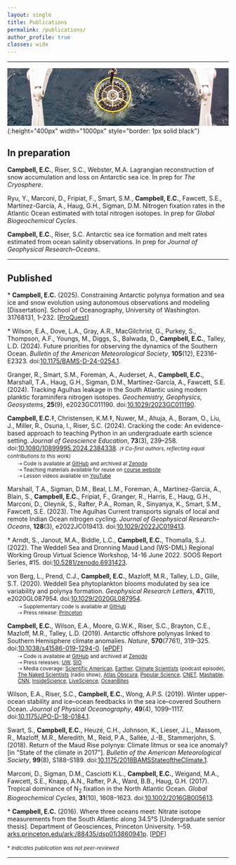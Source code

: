 ```yaml
---
layout: single
title: Publications
permalink: /publications/
author_profile: true
classes: wide
---
```


---

![Deploying a CTD](/assets/images/CTD.jpg){:height="400px" width="1000px" style="border: 1px solid black"}

<!---
## In progress

* ...

---
--->

## In preparation

**Campbell, E.C.**, Riser, S.C., Webster, M.A. Lagrangian reconstruction of snow accumulation and loss on Antarctic sea ice. In prep for *The Cryosphere*.

<!-- Wilson, E.A., Arlen, L., **Campbell, E.C.** Recent extremes in Antarctic sea ice extent modulated by ocean heat ventilation. In prep. -->

Ryu, Y., Marconi, D., Fripiat, F., Smart, S.M., **Campbell, E.C.**, Fawcett, S.E., Mart&iacute;nez-Garc&iacute;a, A., Haug, G.H., Sigman, D.M. Nitrogen fixation rates in the Atlantic Ocean estimated with total nitrogen isotopes. In prep for *Global Biogeochemical Cycles*.

**Campbell, E.C.**, Riser, S.C. Antarctic sea ice formation and melt rates estimated from ocean salinity observations. In prep for *Journal of Geophysical Research&ndash;Oceans*.

<!-- Ha, R.Y., **Campbell, E.C.** Impacts of recent Antarctic sea ice loss on Southern Ocean phytoplankton blooms. In prep. -->


---

## Published

\* **Campbell, E.C.** (2025). Constraining Antarctic polynya formation and sea ice and snow evolution using autonomous observations and modeling [Dissertation]. School of Oceanography, University of Washington. 31768131, 1&ndash;232. [[ProQuest](https://www.proquest.com/docview/3193487908/abstract/F5C6EEB19E034450PQ/1)]

\* Wilson, E.A., Dove, L.A., Gray, A.R., MacGilchrist, G., Purkey, S., Thompson, A.F., Youngs, M., Diggs, S., Balwada, D., **Campbell, E.C.**, Talley, L.D. (2024). Future priorities for observing the dynamics of the Southern Ocean. *Bulletin of the American Meteorological Society*, **105**(12), E2316&ndash;E2323. doi:[10.1175/BAMS-D-24-0254.1](https://journals.ametsoc.org/view/journals/bams/aop/BAMS-D-24-0254.1/BAMS-D-24-0254.1.xml).

Granger, R., Smart, S.M., Foreman, A., Auderset, A., **Campbell, E.C.**, Marshall, T.A., Haug, G.H., Sigman, D.M., Mart&iacute;nez-Garc&iacute;a, A., Fawcett, S.E. (2024). Tracking Agulhas leakage in the South Atlantic using modern planktic foraminifera nitrogen isotopes. *Geochemistry, Geophysics, Geosystems*, **25**(9), e2023GC011190. doi:[10.1029/2023GC011190](https://doi.org/10.1029/2023GC011190).

<li style="list-style: none; margin-bottom: 3px;"><b>Campbell, E.C.</b>‡, Christensen, K.M.‡, Nuwer, M., Ahuja, A., Boram, O., Liu, J., Miller, R., Osuna, I., Riser, S.C. (2024). Cracking the code: An evidence-based approach to teaching Python in an undergraduate earth science setting. <i>Journal of Geoscience Education</i>, <b>73</b>(3), 239&ndash;258. doi:<a href="https://doi.org/10.1080/10899995.2024.2384338">10.1080/10899995.2024.2384338</a>. <small><i>(‡ Co-first authors, reflecting equal contributions to this work)</i></small></li>
<ul style="list-style: none; margin-left:0px; margin-top:1px;">
<small>
<li style="margin-bottom: 0px;">&#8674; Code is available at <a href="https://github.com/ethan-campbell/Python_teaching_paper">GitHub</a> and archived at <a href="https://zenodo.org/records/12514966">Zenodo</a></li>
<li style="margin-bottom: 0px;">&#8674; Teaching materials available for reuse on <a href="https://ethan-campbell.github.io/OCEAN_215/calendar/">course website</a></li>
<li style="margin-bottom: 0px;">&#8674; Lesson videos available on <a href="https://www.youtube.com/@ocean215python/videos">YouTube</a></li>
</small>
</ul>


Marshall, T.A., Sigman, D.M., Beal, L.M., Foreman, A., Mart&iacute;nez-Garc&iacute;a, A., Blain, S., **Campbell, E.C.**, Fripiat, F., Granger, R., Harris, E., Haug, G.H., Marconi, D., Oleynik, S., Rafter, P.A., Roman, R., Sinyanya, K., Smart, S.M., Fawcett, S.E. (2023). The Agulhas Current transports signals of local and remote Indian Ocean nitrogen cycling. *Journal of Geophysical Research&ndash;Oceans*, **128**(3), e2022JC019413. doi:[10.1029/2022JC019413](https://agupubs.onlinelibrary.wiley.com/doi/10.1029/2022JC019413).

\* Arndt, S., Janout, M.A., Biddle, L.C., **Campbell, E.C.**, Thomalla, S.J. (2022). The Weddell Sea and Dronning Maud Land (WS-DML) Regional Working Group Virtual Science Workshop, 14-16 June 2022. SOOS Report Series, #15. doi:[10.5281/zenodo.6931423](https://doi.org/10.5281/zenodo.6931423).

<li style="list-style: none; margin-bottom: 3px;">von Berg, L., Prend, C.J., <b>Campbell, E.C.</b>, Mazloff, M.R., Talley, L.D., Gille, S.T. (2020). Weddell Sea phytoplankton blooms modulated by sea ice variability and polynya formation. <i>Geophysical Research Letters</i>, <b>47</b>(11), e2020GL087954. doi:<a href="https://onlinelibrary.wiley.com/doi/abs/10.1029/2020GL087954">10.1029/2020GL087954</a>.</li>
<ul style="list-style: none; margin-left:0px; margin-top:1px;">
<small>
<li style="margin-bottom: 0px;">&#8674; Supplementary code is available at <a href="https://github.com/ethan-campbell/Weddell_phyto_paper">GitHub</a></li>
<li style="margin-bottom: 0px;">&#8674; Press release: <a href="https://www.princeton.edu/news/2020/06/22/lauren-von-berg-class-2020-publishes-research-internship-studying-antarctic-sea-ice">Princeton</a></li>
</small>
</ul>

<li style="list-style: none; margin-bottom: 3px;"><b>Campbell, E.C.</b>, Wilson, E.A., Moore, G.W.K., Riser, S.C., Brayton, C.E., Mazloff, M.R., Talley, L.D. (2019). Antarctic offshore polynyas linked to Southern Hemisphere climate anomalies. <i>Nature</i>, <b>570</b>(7761), 319&ndash;325. doi:<a href="https://www.nature.com/articles/s41586-019-1294-0">10.1038/s41586-019-1294-0</a>. [<a href="https://rdcu.be/bGeh4">ePDF</a>]</li>
<ul style="list-style: none; margin-left:0px; margin-top:1px;">
<small>
<li style="margin-bottom: 0px;">&#8674; Code is available at <a href="https://github.com/ethan-campbell/Weddell_polynya_paper">GitHub</a> and archived at <a href="https://doi.org/10.5281/zenodo.3259013">Zenodo</a></li>
<li style="margin-bottom: 0px;">&#8674; Press releases: <a href="http://www.washington.edu/news/2019/06/10/mysterious-holes-in-antarctic-sea-ice-explained-by-years-of-robotic-data/">UW</a>, <a href="https://scripps.ucsd.edu/news/mysterious-holes-antarctic-sea-ice-explained-years-robotic-data">SIO</a></li>
<li style="margin-bottom: 0px;">&#8674; Media coverage: <a href="https://www.scientificamerican.com/article/storms-salty-water-caused-mystery-hole-in-antarctic-sea-ice/">Scientific American</a>, <a href="https://earther.gizmodo.com/seals-with-sensors-help-solve-the-mystery-of-antarctica-1835373280">Earther</a>, <a href="https://anchor.fm/climate-scientists/episodes/Ethan-Campbell-e52ogj">Climate Scientists</a> (podcast episode), <a href="https://www.thenakedscientists.com/podcasts/short/cracking-secret-antarctic-ice-holes">The Naked Scientists</a> (radio show), <a href="https://www.atlasobscura.com/articles/holes-in-antarctic-ice">Atlas Obscura</a>, <a href="https://www.popsci.com/mysterious-holes-antarctica-sea-ice-polynyas">Popular Science</a>, <a href="https://www.cnet.com/news/mystery-of-giant-antarctic-ice-holes-solved-by-robots-tricked-out-seals/">CNET</a>, <a href="https://mashable.com/article/antarctica-holes-ice-polynya-explained/">Mashable</a>, <a href="https://www.cnn.com/2019/06/11/us/elephant-seal-antarctic-ice-hole-polynya-trnd/index.html">CNN</a>, <a href="https://www.insidescience.org/news/new-study-explains-how-big-holes-form-antarctic-ice-despite-cold">InsideScience</a>, <a href="https://www.livescience.com/65693-mysterious-antarctic-ice-holes-explained.html">LiveScience</a>, <a href="https://oceanbites.org/open-ocean-polynyas-how-these-holes-in-the-ice-mysteriously-appear/">OceanBites</a></li>
</small>
</ul>

Wilson, E.A., Riser, S.C., **Campbell, E.C.**, Wong, A.P.S. (2019). Winter upper-ocean stability and ice&ndash;ocean feedbacks in the sea ice&ndash;covered Southern Ocean. *Journal of Physical Oceanography*, **49**(4), 1099&ndash;1117. doi:[10.1175/JPO-D-18-0184.1](https://journals.ametsoc.org/doi/full/10.1175/JPO-D-18-0184.1).

Swart, S., **Campbell, E.C.**, Heuz&eacute;, C.H., Johnson, K., Lieser, J.L., Massom, R., Mazloff, M.R., Meredith, M., Reid, P.A., Sall&eacute;e, J.-B., Stammerjohn, S. (2018). Return of the Maud Rise polynya: Climate litmus or sea ice anomaly? [in "State of the climate in 2017"]. *Bulletin of the American Meteorological Society*, **99**(8), S188&ndash;S189. doi:[10.1175/2018BAMSStateoftheClimate.1](https://journals.ametsoc.org/doi/abs/10.1175/2018BAMSStateoftheClimate.1).

Marconi, D., Sigman, D.M., Casciotti K.L., **Campbell, E.C.**, Weigand, M.A., Fawcett, S.E., Knapp, A.N., Rafter, P.A., Ward, B.B., Haug, G.H. (2017). Tropical dominance of N<sub>2</sub> fixation in the North Atlantic Ocean. *Global Biogeochemical Cycles*, **31**(10), 1608&ndash;1623. doi:[10.1002/2016GB005613](https://agupubs.onlinelibrary.wiley.com/doi/full/10.1002/2016GB005613).

\* **Campbell, E.C.** (2016). Where three oceans meet: Nitrate isotope measurements from the South Atlantic along 34.5&deg;S [Undergraduate senior thesis]. Department of Geosciences, Princeton University. 1&ndash;59. [arks.princeton.edu/ark:/88435/dsp01j3860941p](http://arks.princeton.edu/ark:/88435/dsp01j3860941p). [[PDF](https://drive.google.com/uc?export=download&id=1SA94K1rdcYMCHauXKcHoVx-IDUE_FkxI)]

<small>\* *Indicates publication was not peer-reviewed*</small>

---